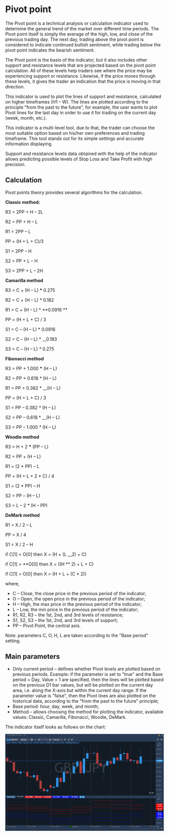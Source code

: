 # Pivot point

The Pivot point is a technical analysis or calculation indicator used to determine the general trend of the market over different time periods. The Pivot point itself is simply the average of the high, low, and close of the previous trading day. The next day, trading above the pivot point is considered to indicate continued bullish sentiment, while trading below the pivot point indicates the bearish sentiment.

The Pivot point is the basis of the indicator, but it also includes other support and resistance levels that are projected based on the pivot point calculation. All of these levels help traders see where the price may be experiencing support or resistance. Likewise, if the price moves through these levels, it gives the trader an indication that the price is moving in that direction.

This indicator is used to plot the lines of support and resistance, calculated on higher timeframes (H1 – W). The lines are plotted according to the principle "from the past to the future", for example, the user wants to plot Pivot lines for the last day in order to use it for trading on the current day (week, month, etc.).

This indicator is a multi-level tool, due to that, the trader can choose the most suitable option based on his/her own preferences and trading timeframe. This tool stands out for its simple settings and accurate information displaying.

Support and resistance levels data obtained with the help of the indicator allows predicting possible levels of Stop Loss and Take Profit with high precision.

## Calculation

Pivot points theory provides several algorithms for the calculation.

**Classic method:**

R3 = 2PP + H – 2L

R2 = PP + H – L

R1 = 2PP – L

PP = (H + L + C)/3

S1 = 2PP – H

S2 = PP + L – H

S3 = 2PP + L – 2H

**Camarilla method**

R3 = C + (H – L) **\*** 0.275

R2 = C + (H – L) \* 0.182

R1 = C + (H – L) \* **0.0916 **

PP = (H + L + C) / 3

S1 = C – (H – L) \* 0.0916

S2 = C – (H – L) \* \_\_0.183

S3 = C – (H – L) _\*_ 0.275

**Fibonacci method**

R3 = PP + 1.000 **\*** (H – L)

R2 = PP + 0.618 _\*_ (H – L)

R1 = PP + 0.382 \* \_\_(H – L)

PP = (H + L + C) / 3

S1 = PP – 0.382 _\*_ (H – L)

S2 = PP – 0.618 \* \_\_(H – L)

S3 = PP – 1.000 _\*_ (H – L)

**Woodie method**

R3 = H + 2 **\*** (PP – L)

R2 = PP + (H – L)

R1 = (2 \* PP) – L

PP = (H + L + 2 \* C) / 4

S1 = (2 \* PP) – H

S2 = PP – (H – L)

S3 = L – 2 _\*_ (H – PP)

**DeMark method**

R1 = X / 2 – L

PP = X / 4

S1 = X / 2 – H

if C\[1] < O\[0] then X = (H + (L \_\_2) + C)

if C\[1] > **O\[0] then X = ((H ** 2) + L + C)

if C\[1] = O\[0] then X = (H + L + (C \* 2))

where,

* C – Close, the close price in the previous period of the indicator;
* O – Open, the open price in the previous period of the indicator;
* H – High, the max price in the previous period of the indicator;
* L – Low, the min price in the previous period of the indicator;
* R1, R2, R3 – the 1st, 2nd, and 3rd levels of resistance;
* S1, S2, S3 – the 1st, 2nd, and 3rd levels of support;
* PP – Pivot Point, the central axis.

Note: parameters C, O, H, L are taken according to the "Base period" setting.

## Main parameters

* Only current period – defines whether Pivot levels are plotted based on previous periods. Example: if the parameter is set to "true" and the Base period = Day, Value = 1 are specified, then the lines will be plotted based on the previous D1 bar values, but will be plotted on the current day area, i.e. along the X-axis but within the current day range. If the parameter value is "false", then the Pivot lines are also plotted on the historical data, according to the "from the past to the future" principle;
* Base period: hour, day, week, and month;
* Method – allows choosing the method for plotting the indicator, available values: Classic, Camarilla, Fibonacci, Woodie, DeMark.

The indicator itself looks as follows on the chart:

![](../../../.gitbook/assets/pivot-point.jpg)
